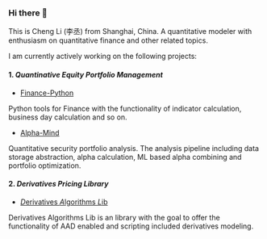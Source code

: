 ### Hi there 👋

This is Cheng Li (李丞) from Shanghai, China. A quantitative modeler with enthusiasm on quantitative finance and other related topics.

I am currently actively working on the following projects:

#### 1. *Quantinative Equity Portfolio Management*

* [Finance-Python](https://github.com/alpha-miner/Finance-Python)

Python tools for Finance with the functionality of indicator calculation, business day calculation and so on.

* [Alpha-Mind](https://github.com/alpha-miner/Finance-Python)

Quantitative security portfolio analysis. The analysis pipeline including data storage abstraction, alpha calculation, ML based alpha combining and portfolio optimization.


#### 2. *Derivatives Pricing Library*

* [*D*erivatives *A*lgorithms *L*ib](https://github.com/wegamekinglc/dal)

Derivatives Algorithms Lib is an library with the goal to offer the functionality of AAD enabled and scripting included derivatives modeling.

<!--
**wegamekinglc/wegamekinglc** is a ✨ _special_ ✨ repository because its `README.md` (this file) appears on your GitHub profile.

Here are some ideas to get you started:

- 🔭 I’m currently working on ...
- 🌱 I’m currently learning ...
- 👯 I’m looking to collaborate on ...
- 🤔 I’m looking for help with ...
- 💬 Ask me about ...
- 📫 How to reach me: ...
- 😄 Pronouns: ...
- ⚡ Fun fact: ...
-->


